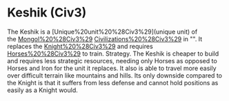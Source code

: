 # Keshik (Civ3)

The Keshik is a [Unique%20unit%20%28Civ3%29](unique unit) of the [Mongol%20%28Civ3%29](Mongol) [Civilizations%20%28Civ3%29](civilization) in "". It replaces the [Knight%20%28Civ3%29](Knight) and requires [Horses%20%28Civ3%29](Horses) to train.
Strategy.
The Keshik is cheaper to build and requires less strategic resources, needing only Horses as opposed to Horses and Iron for the unit it replaces. It also is able to travel more easily over difficult terrain like mountains and hills. Its only downside compared to the Knight is that it suffers from less defense and cannot hold positions as easily as a Knight would.